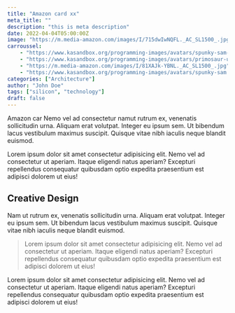 ```yaml
---
title: "Amazon card xx"
meta_title: ""
description: "this is meta description"
date: 2022-04-04T05:00:00Z
image: "https://m.media-amazon.com/images/I/715dwIwNQFL._AC_SL1500_.jpg"
carroussel:
    - "https://www.kasandbox.org/programming-images/avatars/spunky-sam-green.png"
    - "https://www.kasandbox.org/programming-images/avatars/primosaur-ultimate.png"
    - "https://m.media-amazon.com/images/I/81XAJk-YBNL._AC_SL1500_.jpg"
    - "https://www.kasandbox.org/programming-images/avatars/spunky-sam.png"
categories: ["Architecture"]
author: "John Doe"
tags: ["silicon", "technology"]
draft: false
---
```


Amazon car Nemo vel ad consectetur namut rutrum ex, venenatis sollicitudin urna. Aliquam erat volutpat. Integer eu ipsum sem. Ut bibendum lacus vestibulum maximus suscipit. Quisque vitae nibh iaculis neque blandit euismod.

Lorem ipsum dolor sit amet consectetur adipisicing elit. Nemo vel ad consectetur ut aperiam. Itaque eligendi natus aperiam? Excepturi repellendus consequatur quibusdam optio expedita praesentium est adipisci dolorem ut eius!

## Creative Design

Nam ut rutrum ex, venenatis sollicitudin urna. Aliquam erat volutpat. Integer eu ipsum sem. Ut bibendum lacus vestibulum maximus suscipit. Quisque vitae nibh iaculis neque blandit euismod.

> Lorem ipsum dolor sit amet consectetur adipisicing elit. Nemo vel ad consectetur ut aperiam. Itaque eligendi natus aperiam? Excepturi repellendus consequatur quibusdam optio expedita praesentium est adipisci dolorem ut eius!

Lorem ipsum dolor sit amet consectetur adipisicing elit. Nemo vel ad consectetur ut aperiam. Itaque eligendi natus aperiam? Excepturi repellendus consequatur quibusdam optio expedita praesentium est adipisci dolorem ut eius!
